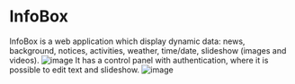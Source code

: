 # InfoBox
InfoBox is a web application which display dynamic data: news, background, notices, activities, weather, time/date, slideshow (images and videos). 
![image](https://user-images.githubusercontent.com/36988326/112754558-e277a100-8fdc-11eb-88f2-c7d472950a2c.png)
It has a control panel with authentication, where it is possible to edit text and slideshow.
![image](https://user-images.githubusercontent.com/36988326/112754572-ef949000-8fdc-11eb-872f-3a6ca34759f4.png)

